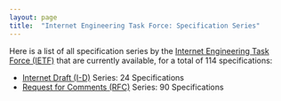```yaml
---
layout: page
title:  "Internet Engineering Task Force: Specification Series"
---
```


Here is a list of all specification series by the [Internet Engineering Task Force (IETF)](http://www.ietf.org/) that are currently available, for a total of 114 specifications:

  * [Internet Draft (I-D)](I-D) Series: 24 Specifications
  * [Request for Comments (RFC)](RFC) Series: 90 Specifications
